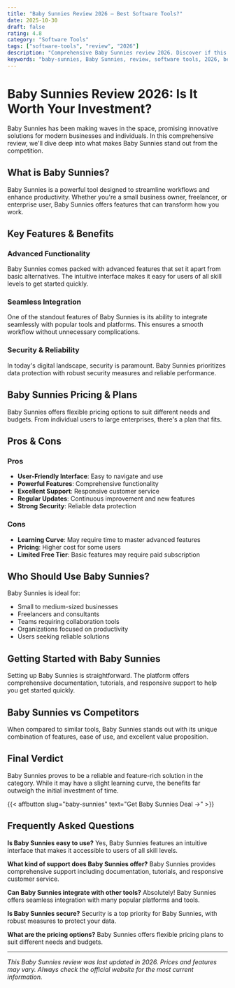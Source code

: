 ```yaml
---
title: "Baby Sunnies Review 2026 – Best Software Tools?"
date: 2025-10-30
draft: false
rating: 4.8
category: "Software Tools"
tags: ["software-tools", "review", "2026"]
description: "Comprehensive Baby Sunnies review 2026. Discover if this  tool is the best choice for your needs."
keywords: "baby-sunnies, Baby Sunnies, review, software tools, 2026, best software tools"
---
```


# Baby Sunnies Review 2026: Is It Worth Your Investment?

Baby Sunnies has been making waves in the  space, promising innovative solutions for modern businesses and individuals. In this comprehensive review, we'll dive deep into what makes Baby Sunnies stand out from the competition.

## What is Baby Sunnies?

Baby Sunnies is a powerful  tool designed to streamline workflows and enhance productivity. Whether you're a small business owner, freelancer, or enterprise user, Baby Sunnies offers features that can transform how you work.

## Key Features & Benefits

### Advanced Functionality
Baby Sunnies comes packed with advanced features that set it apart from basic alternatives. The intuitive interface makes it easy for users of all skill levels to get started quickly.

### Seamless Integration
One of the standout features of Baby Sunnies is its ability to integrate seamlessly with popular tools and platforms. This ensures a smooth workflow without unnecessary complications.

### Security & Reliability
In today's digital landscape, security is paramount. Baby Sunnies prioritizes data protection with robust security measures and reliable performance.

## Baby Sunnies Pricing & Plans

Baby Sunnies offers flexible pricing options to suit different needs and budgets. From individual users to large enterprises, there's a plan that fits.

## Pros & Cons

### Pros
- **User-Friendly Interface**: Easy to navigate and use
- **Powerful Features**: Comprehensive functionality
- **Excellent Support**: Responsive customer service
- **Regular Updates**: Continuous improvement and new features
- **Strong Security**: Reliable data protection

### Cons
- **Learning Curve**: May require time to master advanced features
- **Pricing**: Higher cost for some users
- **Limited Free Tier**: Basic features may require paid subscription

## Who Should Use Baby Sunnies?

Baby Sunnies is ideal for:
- Small to medium-sized businesses
- Freelancers and consultants
- Teams requiring collaboration tools
- Organizations focused on productivity
- Users seeking reliable  solutions

## Getting Started with Baby Sunnies

Setting up Baby Sunnies is straightforward. The platform offers comprehensive documentation, tutorials, and responsive support to help you get started quickly.

## Baby Sunnies vs Competitors

When compared to similar tools, Baby Sunnies stands out with its unique combination of features, ease of use, and excellent value proposition.

## Final Verdict

Baby Sunnies proves to be a reliable and feature-rich solution in the  category. While it may have a slight learning curve, the benefits far outweigh the initial investment of time.

{{< affbutton slug="baby-sunnies" text="Get Baby Sunnies Deal →" >}}

## Frequently Asked Questions

**Is Baby Sunnies easy to use?**
Yes, Baby Sunnies features an intuitive interface that makes it accessible to users of all skill levels.

**What kind of support does Baby Sunnies offer?**
Baby Sunnies provides comprehensive support including documentation, tutorials, and responsive customer service.

**Can Baby Sunnies integrate with other tools?**
Absolutely! Baby Sunnies offers seamless integration with many popular platforms and tools.

**Is Baby Sunnies secure?**
Security is a top priority for Baby Sunnies, with robust measures to protect your data.

**What are the pricing options?**
Baby Sunnies offers flexible pricing plans to suit different needs and budgets.

---

*This Baby Sunnies review was last updated in 2026. Prices and features may vary. Always check the official website for the most current information.*
